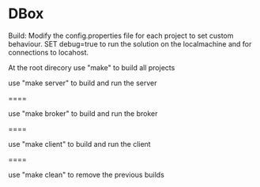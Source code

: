 DBox
====

Build:
Modify the config.properties file for each project to set custom behaviour. SET debug=true to run the solution on the localmachine and for connections to locahost.


At the root direcory use
  "make"
to build all projects

use 
  "make server"
to build and run the server


====



use
  "make broker"
to build and run the broker


====
  
use 
  "make client"
to build and run the client


====

use
  "make clean"
to remove the previous builds
